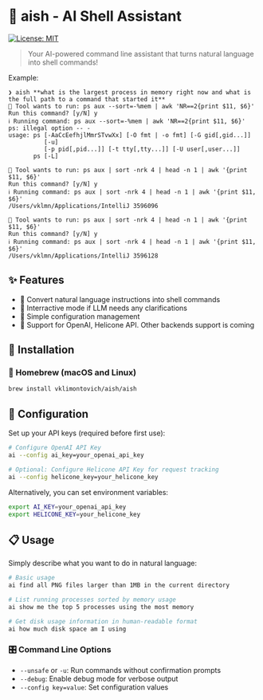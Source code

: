 # 🤖 aish - AI Shell Assistant

[![License: MIT](https://img.shields.io/badge/License-MIT-yellow.svg)](https://opensource.org/licenses/MIT)

> Your AI-powered command line assistant that turns natural language into shell commands!

Example: 
```
❯ aish **what is the largest process in memory right now and what is the full path to a command that started it**
💬 Tool wants to run: ps aux --sort=-%mem | awk 'NR==2{print $11, $6}'
Run this command? [y/N] y
ℹ️ Running command: ps aux --sort=-%mem | awk 'NR==2{print $11, $6}'
ps: illegal option -- -
usage: ps [-AaCcEefhjlMmrSTvwXx] [-O fmt | -o fmt] [-G gid[,gid...]]
          [-u]
          [-p pid[,pid...]] [-t tty[,tty...]] [-U user[,user...]]
       ps [-L]

💬 Tool wants to run: ps aux | sort -nrk 4 | head -n 1 | awk '{print $11, $6}'
Run this command? [y/N] y
ℹ️ Running command: ps aux | sort -nrk 4 | head -n 1 | awk '{print $11, $6}'
/Users/vklmn/Applications/IntelliJ 3596096

💬 Tool wants to run: ps aux | sort -nrk 4 | head -n 1 | awk '{print $11, $6}'
Run this command? [y/N] y
ℹ️ Running command: ps aux | sort -nrk 4 | head -n 1 | awk '{print $11, $6}'
/Users/vklmn/Applications/IntelliJ 3596128
```

## ✨ Features

- 🔮 Convert natural language instructions into shell commands
- 🔄 Interractive mode if LLM needs any clarifications
- 🔑 Simple configuration management
- 🚀 Support for OpenAI, Helicone API. Other backends support is coming

## 🚀 Installation

### 🍺 Homebrew (macOS and Linux)

```bash
brew install vklimontovich/aish/aish
```

## 🔧 Configuration

Set up your API keys (required before first use):

```bash
# Configure OpenAI API Key
ai --config ai_key=your_openai_api_key

# Optional: Configure Helicone API Key for request tracking
ai --config helicone_key=your_helicone_key
```

Alternatively, you can set environment variables:

```bash
export AI_KEY=your_openai_api_key
export HELICONE_KEY=your_helicone_key
```

## 📋 Usage

Simply describe what you want to do in natural language:

```bash
# Basic usage
ai find all PNG files larger than 1MB in the current directory

# List running processes sorted by memory usage
ai show me the top 5 processes using the most memory

# Get disk usage information in human-readable format
ai how much disk space am I using
```

### 🎛️ Command Line Options

- `--unsafe` or `-u`: Run commands without confirmation prompts
- `--debug`: Enable debug mode for verbose output
- `--config key=value`: Set configuration values
